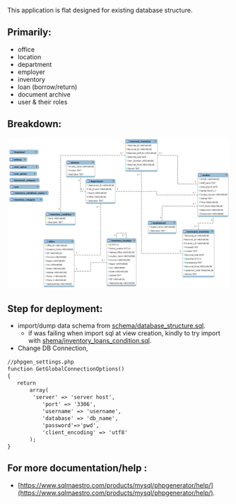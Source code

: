 This application is flat designed for existing database structure.

## Primarily:

- office
- location
- department
- employer
- inventory
- loan (borrow/return)
- document archive
- user & their roles



## Breakdown:

![](schema/diagram.png)





## Step for deployment:

- import/dump data schema from [schema/database_structure.sql](schema/database_structure.sql).
  - if was failing when import sql at view creation, kindly to try import with [shema/inventory_loans_condition.sql](shema/inventory_loans_condition.sql).
- Change DB Connection,

 ```
//phpgen_settings.php
function GetGlobalConnectionOptions()
{
    return
        array(
         'server' => 'server host',
            'port' => '3306',
            'username' => 'username',
            'database' => 'db_name',
            'password'=>'pwd',
            'client_encoding' => 'utf8'
        );
}
 ```



## For more documentation/help :

 - [https://www.sqlmaestro.com/products/mysql/phpgenerator/help/](https://www.sqlmaestro.com/products/mysql/phpgenerator/help/).


